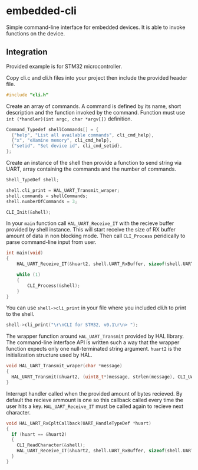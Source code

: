 # embedded-cli
 Simple command-line interface for embedded devices. It is able to invoke functions on the device. 

## Integration
Provided example is for STM32 microcontroller.

Copy cli.c and cli.h files into your project then include the provided header file.
```c
#include "cli.h"
```
Create an array of commands. A command is defined by its name, short description and the function invoked by the command. Function must use `int (*handler)(int argc, char *argv[])` definition.
```c
Command_Typedef shellCommands[] = {
  {"help", "List all available commands", cli_cmd_help},
  {"x", "eXamine memory", cli_cmd_help},
  {"setid", "Set device id", cli_cmd_setid},
};
```
Create an instance of the shell then provide a function to send string via UART, array containing the commands and the number of commands.
```c
Shell_TypeDef shell;

shell.cli_print = HAL_UART_Transmit_wraper;
shell.commands = shellCommands;
shell.numberOfCommands = 3;

CLI_Init(&shell);
```
In your `main` function call `HAL_UART_Receive_IT` with the recieve buffer provided by shell instance. This will start receive the size of RX buffer amount of data in non blocking mode. Then call `CLI_Process` peridically to parse command-line input from user.
```c
int main(void)
{
    HAL_UART_Receive_IT(&huart2, shell.UART_RxBuffer, sizeof(shell.UART_RxBuffer));

    while (1)
    {
        CLI_Process(&shell);
    }
}
```

You can use `shell->cli_print` in your file where you included cli.h to print to the shell.
```c
shell->cli_print("\r\nCLI for STM32, v0.1\r\n> ");
```

The wrapper function around `HAL_UART_Transmit` provided by HAL library. The command-line interface API is written such a way that the wrapper function expects only one null-terminated string argument. `huart2` is the initialization structure used by HAL.
```c
void HAL_UART_Transmit_wraper(char *message)
{
  HAL_UART_Transmit(&huart2, (uint8_t*)message, strlen(message), CLI_UART_SEND_TIMEOUT);
}
```

Interrupt handler called when the provided amount of bytes recieved. By default the recieve ammount is one so this callback called every time the user hits a key. `HAL_UART_Receive_IT` must be called again to recieve next character.
```c
void HAL_UART_RxCpltCallback(UART_HandleTypeDef *huart)
{
  if (huart == &huart2)
  {
    CLI_ReadCharacter(&shell);
    HAL_UART_Receive_IT(&huart2, shell.UART_RxBuffer, sizeof(shell.UART_RxBuffer));
  }
}
```

